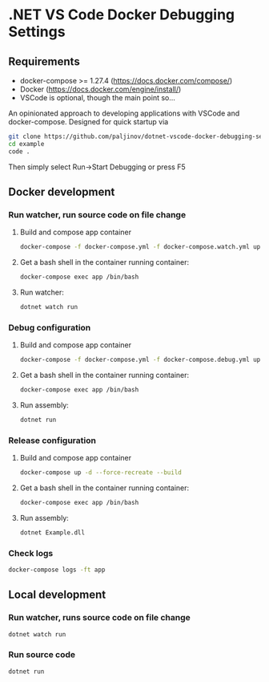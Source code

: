 # .NET VS Code Docker Debugging Settings

## Requirements

- docker-compose >= 1.27.4 (<https://docs.docker.com/compose/>)
- Docker (<https://docs.docker.com/engine/install/>)
- VSCode is optional, though the main point so...

An opinionated approach to developing applications with VSCode and
docker-compose. Designed for quick startup via

```sh
git clone https://github.com/paljinov/dotnet-vscode-docker-debugging-settings.git example
cd example
code .
```

Then simply select Run->Start Debugging or press F5

## Docker development

### Run watcher, run source code on file change

1. Build and compose app container

    ```sh
    docker-compose -f docker-compose.yml -f docker-compose.watch.yml up -d --force-recreate --build
    ```

2. Get a bash shell in the container running container:

    ```sh
    docker-compose exec app /bin/bash
    ```

3. Run watcher:

    ```sh
    dotnet watch run
    ```

### Debug configuration

1. Build and compose app container

    ```sh
    docker-compose -f docker-compose.yml -f docker-compose.debug.yml up -d --force-recreate --build
    ```

2. Get a bash shell in the container running container:

    ```sh
    docker-compose exec app /bin/bash
    ```

3. Run assembly:

    ```sh
    dotnet run
    ```

### Release configuration

1. Build and compose app container

    ```sh
    docker-compose up -d --force-recreate --build
    ```

2. Get a bash shell in the container running container:

    ```sh
    docker-compose exec app /bin/bash
    ```

3. Run assembly:

    ```sh
    dotnet Example.dll
    ```

### Check logs

```sh
docker-compose logs -ft app
```

## Local development

### Run watcher, runs source code on file change

```sh
dotnet watch run
```

### Run source code

```sh
dotnet run
```
